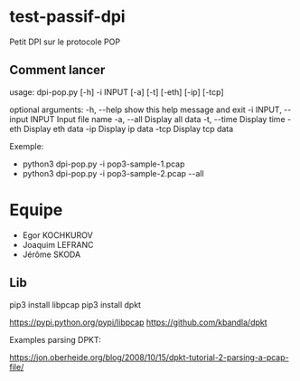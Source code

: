 # test-passif-dpi

Petit DPI sur le protocole POP

## Comment lancer

usage: dpi-pop.py [-h] -i INPUT [-a] [-t] [-eth] [-ip] [-tcp]

optional arguments:
  -h, --help            show this help message and exit
  -i INPUT, --input INPUT
                        Input file name
  -a, --all             Display all data
  -t, --time            Display time
  -eth                  Display eth data
  -ip                   Display ip data
  -tcp                  Display tcp data


Exemple:
* python3 dpi-pop.py -i pop3-sample-1.pcap
* python3 dpi-pop.py -i pop3-sample-2.pcap --all

# Equipe

* Egor KOCHKUROV
* Joaquim LEFRANC
* Jérôme SKODA

## Lib

pip3 install libpcap
pip3 install dpkt

https://pypi.python.org/pypi/libpcap
https://github.com/kbandla/dpkt

Examples parsing DPKT:

https://jon.oberheide.org/blog/2008/10/15/dpkt-tutorial-2-parsing-a-pcap-file/
